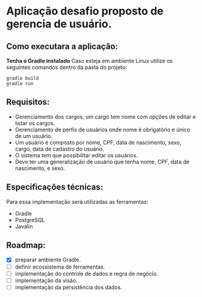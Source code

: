 # Aplicação desafio proposto de gerencia de usuário.
## Como executara a aplicação:
**Tenha o Gradle instalado**
Caso esteja em ambiente Linux utilize os seguintes comandos dentro da pasta do projeto:
```
gradle build
gradle run
```

## Requisitos:
* Gerenciamento dos cargos, um cargo tem nome com opções de editar e listar os cargos.
* Gerenciamento de perfis de usuários onde nome é obrigatório e único de um usuário.
* Um usuário é composto por nome, CPF, data de nascimento, sexo, cargo, data de cadastro do usuário.
* O sistema tem que possibilitar editar os usuários.
* Deve ter uma generalização de usuário que tenha nome, CPF, data de nascimento, e sexo.


## Especificações técnicas:
Para essa implementação será utilizadas as ferramentas:
* Gradle
* PostgreSQL
* Javalin

## Roadmap:
- [x] preparar ambiente Gradle.
- [ ] definir ecossistema de ferramentas.
- [ ] implementação do controle de dados e regra de negócio.
- [ ] implementação da visão.
- [ ] implementação da persistência dos dados.
